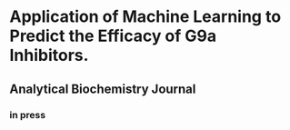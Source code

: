 
# Application of Machine Learning to Predict the Efficacy of G9a Inhibitors.
## Analytical Biochemistry Journal
### in press
